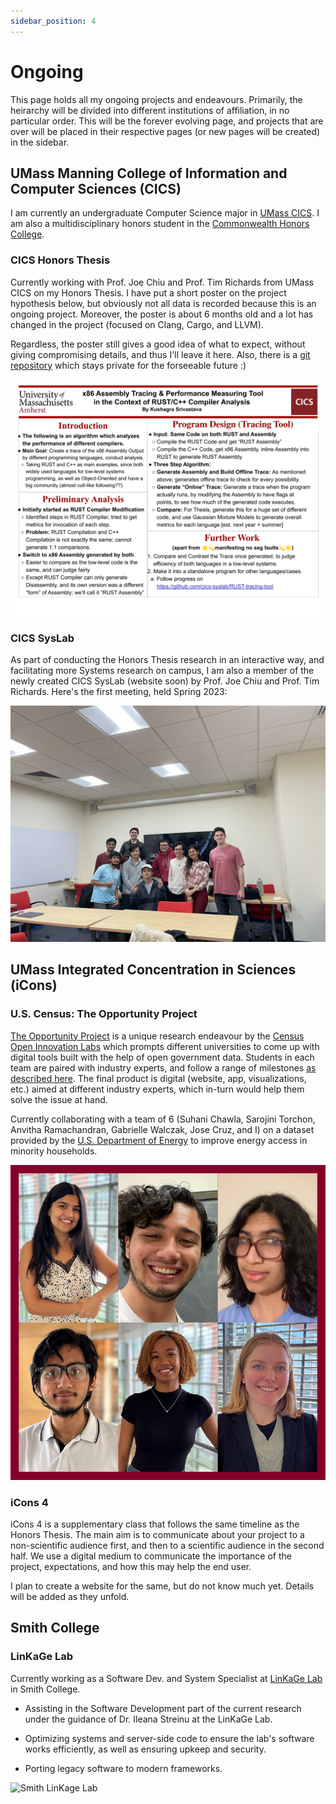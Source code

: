 ```yaml
---
sidebar_position: 4
---
```


# Ongoing

This page holds all my ongoing projects and endeavours. Primarily, the heirarchy will be divided into different institutions of affiliation, in no particular order. This will be the forever evolving page, and projects that are over will be placed in their respective pages (or new pages will be created) in the sidebar.

## UMass Manning College of Information and Computer Sciences (CICS)

I am currently an undergraduate Computer Science major in [UMass CICS](https://cics.umass.edu). I am also a multidisciplinary honors student in the [Commonwealth Honors College](https://www.umass.edu/honors/).

### CICS Honors Thesis

Currently working with Prof. Joe Chiu and Prof. Tim Richards from UMass CICS on my Honors Thesis. I have put a short poster on the project hypothesis below, but obviously not all data is recorded because this is an ongoing project. Moreover, the poster is about 6 months old and a lot has changed in the project (focused on Clang, Cargo, and LLVM). 

Regardless, the poster still gives a good idea of what to expect, without giving compromising details, and thus I'll leave it here. Also, there is a [git repository](https://github.com/cics-syslab/RUST-tracing-tool) which stays private for the forseeable future :)

![Poster](./assets/SysLab.png)

### CICS SysLab

As part of conducting the Honors Thesis research in an interactive way, and facilitating more Systems research on campus, I am also a member of the newly created CICS SysLab (website soon) by Prof. Joe Chiu and Prof. Tim Richards. Here's the first meeting, held Spring 2023:

![SysLab](./assets/syslab-all.jpg)

## UMass Integrated Concentration in Sciences (iCons)

### U.S. Census: The Opportunity Project

[The Opportunity Project](https://opportunity.census.gov/) is a unique research endeavour by the [Census Open Innovation Labs](https://coil.census.gov/) which prompts different universities to come up with digital tools built with the help of open government data. Students in each team are paired with industry experts, and follow a range of milestones [as described here](https://opportunity.census.gov/our-process/). The final product is digital (website, app, visualizations, etc.) aimed at different industry experts, which in-turn would help them solve the issue at hand.

Currently collaborating with a team of 6 (Suhani Chawla, Sarojini Torchon, Anvitha Ramachandran, Gabrielle Walczak, Jose Cruz, and I) on a dataset provided by the [U.S. Department of Energy](https://energy.gov/) to improve energy access in minority households.

![Team Picture](./assets/top-students.jpg)

### iCons 4

iCons 4 is a supplementary class that follows the same timeline as the Honors Thesis. The main aim is to communicate about your project to a non-scientific audience first, and then to a scientific audience in the second half. We use a digital medium to communicate the importance of the project, expectations, and how this may help the end user. 

I plan to create a website for the same, but do not know much yet. Details will be added as they unfold. 

## Smith College

### LinKaGe Lab

Currently working as a Software Dev. and System Specialist at [LinKaGe Lab](https://linkage.cs.umass.edu/) in Smith College. 

- Assisting in the Software Development part of the current research under the guidance of Dr. Ileana Streinu at the LinKaGe Lab. 

- Optimizing systems and server-side code to ensure the lab's software works efficiently, as well as ensuring upkeep and security.

- Porting legacy software to modern frameworks.

![Smith LinKage Lab](./assets/smith-linkage.jpeg)